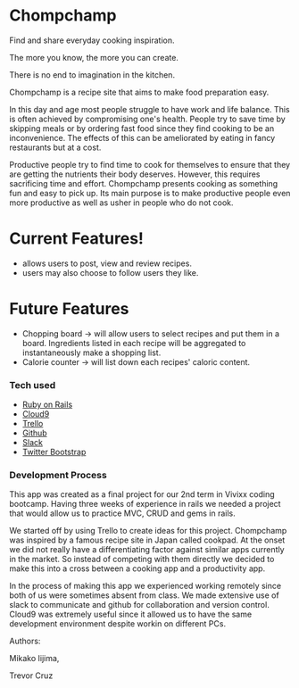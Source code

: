 # Chompchamp
Find and share everyday cooking inspiration.

The more you know, the more you can create.

There is no end to imagination in the kitchen.

Chompchamp is a recipe site that aims to make food preparation easy. 

In this day and age most people struggle to have work and life balance. This is often achieved by compromising one's health. People  try to save time by skipping meals or by ordering fast food since they find cooking to be an inconvenience. The effects of this can be ameliorated by eating in fancy restaurants but at a cost.

Productive people try to find time to cook for themselves to ensure that they are getting the nutrients their body deserves. However, this requires sacrificing time and effort. Chompchamp presents cooking as something fun and easy to pick up. Its main purpose is to make productive people even more productive as well as usher in people who do not cook.

# Current Features!

 - allows users to post, view and review recipes. 
 - users may also choose to follow users they like.

# Future Features
 - Chopping board -> will allow users to select recipes and put them in a board. Ingredients listed in each recipe will be aggregated to instantaneously make a shopping list. 
 - Calorie counter -> will list down each recipes' caloric content.

### Tech used
* [Ruby on Rails](http://rubyonrails.org/)
* [Cloud9](https://c9.io/)
* [Trello](https://trello.com/)
* [Github](https://github.com/)
* [Slack](https://slack.com/)
* [Twitter Bootstrap](http://getbootstrap.com/) 

### Development Process

This app was created as a final project for our 2nd term in Vivixx coding bootcamp. Having three weeks of experience in rails we needed a project that would allow us to practice MVC, CRUD and gems in rails.

We started off by using Trello to create ideas for this project. Chompchamp was inspired by a famous recipe site in Japan called cookpad. At the onset we did not really have a differentiating factor against similar apps currently in the market. So instead of competing with them directly we decided to make this into a cross between a cooking app and a productivity app.

In the process of making this app we experienced working remotely since both of us were sometimes absent from class. We made extensive use of slack to communicate and github for collaboration and version control. Cloud9 was extremely useful since it allowed us to have the same development environment despite workin on different PCs.

Authors:

Mikako Iijima,

Trevor Cruz